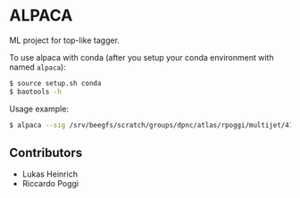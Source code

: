 ALPACA
======

ML project for top-like tagger.

To use alpaca with conda (after you setup your conda environment with named `alpaca`):
```bash
$ source setup.sh conda
$ baotools -h
```

Usage example:

```bash
$ alpaca --sig /srv/beegfs/scratch/groups/dpnc/atlas/rpoggi/multijet/410471_6jexcl_2bjets_merged_mc_xs34.root --bkg /srv/beegfs/scratch/groups/dpnc/atlas/rpoggi/multijet/background_merged_a0b0_data_xs34.root
```


Contributors
------------
- Lukas Heinrich
- Riccardo Poggi
